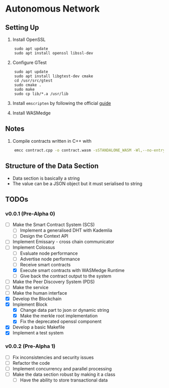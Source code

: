 # Autonomous Network

## Setting Up

1. Install OpenSSL

```shell
    sudo apt update
    sudo apt install openssl libssl-dev
```

2. Configure GTest

```shell
    sudo apt update
    sudo apt install libgtest-dev cmake
    cd /usr/src/gtest
    sudo cmake .
    sudo make
    sudo cp lib/*.a /usr/lib
```

3. Install `emscripten` by following the official [guide](https://emscripten.org/docs/getting_started/downloads.html)

4. Install WASMedge

## Notes

1. Compile contracts written in C++ with
```sh
    emcc contract.cpp -o contract.wasm -sSTANDALONE_WASM -Wl,--no-entry
```

## Structure of the Data Section

- Data section is basically a string
- The value can be a JSON object but it must serialised to string

## TODOs

### v0.0.1 (Pre-Alpha 0)

- [ ] Make the Smart Contract System (SCS)
    - [ ] Implement a generalised DHT with Kademlia
    - [ ] Design the Context API
- [ ] Implement Emissary - cross chain communicator
- [ ] Implement Colossus
    - [ ] Evaluate node performance
    - [ ] Advertise node performance
    - [ ] Receive smart contracts
    - [x] Execute smart contracts with WASMedge Runtime
    - [ ] Give back the contract output to the system
- [ ] Make the Peer Discovery System (PDS)
- [ ] Make the service
- [ ] Make the human interface
- [x] Develop the Blockchain
- [x] Implement Block
    - [x] Change data part to json or dynamic string
    - [x] Make the merkle root implementation
    - [x] Fix the deprecated openssl component
- [x] Develop a basic Makefile
- [x] Implement a test system

### v0.0.2 (Pre-Alpha 1)

- [ ] Fix inconsistencies and security issues
- [ ] Refactor the code
- [ ] Implement concurrency and parallel processing
- [ ] Make the data section robust by making it a class
    - [ ] Have the ability to store transactional data